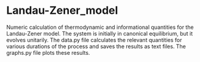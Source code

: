 # Landau-Zener_model
Numeric calculation of thermodynamic and informational quantities for the Landau-Zener model. The system is initially in canonical equilibrium, but it evolves unitarily.
The data.py file calculates the relevant quantities for various durations of the process and saves the results as text files. The graphs.py file plots these results.
